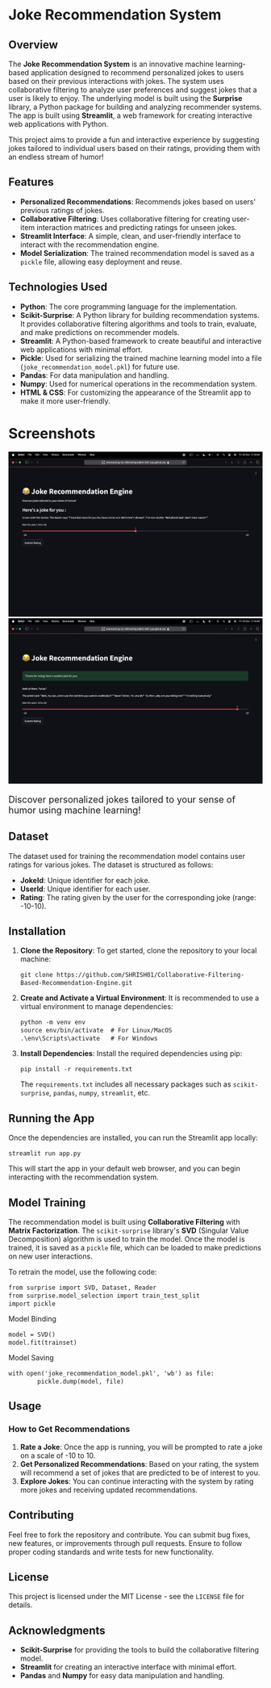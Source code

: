 <!DOCTYPE html>
<html lang="en">
<head> 
    <meta charset="UTF-8">
    <meta name="viewport" content="width=device-width, initial-scale=1.0">
</head>
<body>
  
   <h1>Joke Recommendation System</h1>
  <h2>Overview</h2>
    <p>
        The <strong>Joke Recommendation System</strong> is an innovative machine learning-based application designed to recommend personalized jokes to users based on their previous interactions with jokes. The system uses collaborative filtering to analyze user preferences and suggest jokes that a user is likely to enjoy. The underlying model is built using the <strong>Surprise</strong> library, a Python package for building and analyzing recommender systems. The app is built using <strong>Streamlit</strong>, a web framework for creating interactive web applications with Python.
    </p>
    <p>
        This project aims to provide a fun and interactive experience by suggesting jokes tailored to individual users based on their ratings, providing them with an endless stream of humor!
    </p>

  <h2>Features</h2>
    <ul>
        <li><strong>Personalized Recommendations</strong>: Recommends jokes based on users' previous ratings of jokes.</li>
        <li><strong>Collaborative Filtering</strong>: Uses collaborative filtering for creating user-item interaction matrices and predicting ratings for unseen jokes.</li>
        <li><strong>Streamlit Interface</strong>: A simple, clean, and user-friendly interface to interact with the recommendation engine.</li>
        <li><strong>Model Serialization</strong>: The trained recommendation model is saved as a <code>pickle</code> file, allowing easy deployment and reuse.</li>
    </ul>

  <h2>Technologies Used</h2>
    <ul>
        <li><strong>Python</strong>: The core programming language for the implementation.</li>
        <li><strong>Scikit-Surprise</strong>: A Python library for building recommendation systems. It provides collaborative filtering algorithms and tools to train, evaluate, and make predictions on recommender models.</li>
        <li><strong>Streamlit</strong>: A Python-based framework to create beautiful and interactive web applications with minimal effort.</li>
        <li><strong>Pickle</strong>: Used for serializing the trained machine learning model into a file (<code>joke_recommendation_model.pkl</code>) for future use.</li>
        <li><strong>Pandas</strong>: For data manipulation and handling.</li>
        <li><strong>Numpy</strong>: Used for numerical operations in the recommendation system.</li>
        <li><strong>HTML & CSS</strong>: For customizing the appearance of the Streamlit app to make it more user-friendly.</li>
    </ul>
<div class="center">
    <h1>Screenshots</h1>
    <img src="Screenshots/screenshot1.png" alt="Joke Recommendation Engine">
    <img src="Screenshots/screenshot2.png" alt="Joke Recommendation Engine">
    <p style="font-size: 18px;">Discover personalized jokes tailored to your sense of humor using machine learning!</p>
</div>
  <h2>Dataset</h2>
    <p>
        The dataset used for training the recommendation model contains user ratings for various jokes. The dataset is structured as follows:
    </p>
    <ul>
        <li><strong>JokeId</strong>: Unique identifier for each joke.</li>
        <li><strong>UserId</strong>: Unique identifier for each user.</li>
        <li><strong>Rating</strong>: The rating given by the user for the corresponding joke (range: -10-10).</li>
    </ul>

   <h2>Installation</h2>
    <ol>
        <li><strong>Clone the Repository</strong>: To get started, clone the repository to your local machine:
            <pre><code>git clone https://github.com/SHRISH01/Collaborative-Filtering-Based-Recommendation-Engine.git</code></pre>
        </li>
        <li><strong>Create and Activate a Virtual Environment</strong>: It is recommended to use a virtual environment to manage dependencies:
            <pre><code>python -m venv env
source env/bin/activate  # For Linux/MacOS
.\env\Scripts\activate   # For Windows</code></pre>
        </li>
        <li><strong>Install Dependencies</strong>: Install the required dependencies using pip:
            <pre><code>pip install -r requirements.txt</code></pre>
            The <code>requirements.txt</code> includes all necessary packages such as <code>scikit-surprise</code>, <code>pandas</code>, <code>numpy</code>, <code>streamlit</code>, etc.
        </li>
    </ol>
  <h2>Running the App</h2>
    <p>
        Once the dependencies are installed, you can run the Streamlit app locally:
    </p>
    <pre><code>streamlit run app.py</code></pre>
    <p>
        This will start the app in your default web browser, and you can begin interacting with the recommendation system.
    </p>

   <h2>Model Training</h2>
    <p>The recommendation model is built using <strong>Collaborative Filtering</strong> with <strong>Matrix Factorization</strong>. The <code>scikit-surprise</code> library's <strong>SVD</strong> (Singular Value Decomposition) algorithm is used to train the model. Once the model is trained, it is saved as a <code>pickle</code> file, which can be loaded to make predictions on new user interactions.</p>
    <p>
        To retrain the model, use the following code:
    </p>
    <pre><code>from surprise import SVD, Dataset, Reader
from surprise.model_selection import train_test_split
import pickle</code></pre>
    <p>Model Binding</p>
    <pre><code>model = SVD()
model.fit(trainset)</code></pre>
    <p>Model Saving</p>
    <pre><code>with open('joke_recommendation_model.pkl', 'wb') as file:
        pickle.dump(model, file)</code></pre>
   <h2>Usage</h2>
    <h3>How to Get Recommendations</h3>
    <ol>
        <li><strong>Rate a Joke</strong>: Once the app is running, you will be prompted to rate a joke on a scale of -10 to 10.</li>
        <li><strong>Get Personalized Recommendations</strong>: Based on your rating, the system will recommend a set of jokes that are predicted to be of interest to you.</li>
        <li><strong>Explore Jokes</strong>: You can continue interacting with the system by rating more jokes and receiving updated recommendations.</li>
    </ol>
  <h2>Contributing</h2>
    <p> Feel free to fork the repository and contribute. You can submit bug fixes, new features, or improvements through pull requests. Ensure to follow proper coding standards and write tests for new functionality.</p>
    <h2>License</h2>
    <p>This project is licensed under the MIT License - see the <code>LICENSE</code> file for details.</p>
   <h2>Acknowledgments</h2>
    <ul>
        <li><strong>Scikit-Surprise</strong> for providing the tools to build the collaborative filtering model.</li>
        <li><strong>Streamlit</strong> for creating an interactive interface with minimal effort.</li>
        <li><strong>Pandas</strong> and <strong>Numpy</strong> for easy data manipulation and handling.</li>
    </ul>
</body>
</html>
